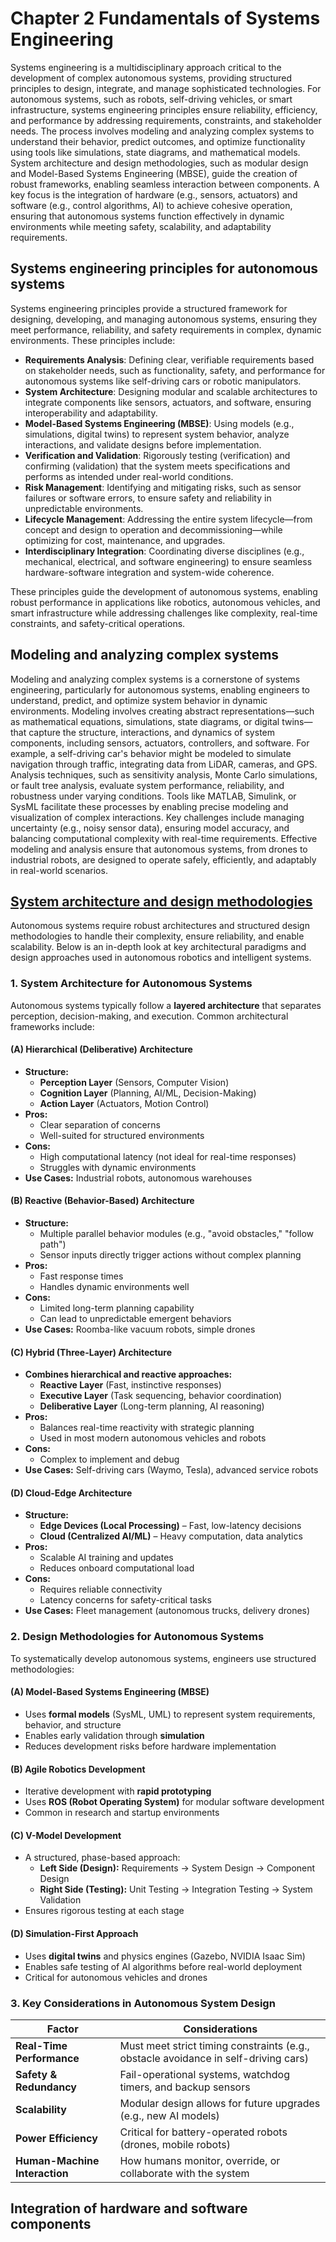 # Chapter 2 Fundamentals of Systems Engineering

Systems engineering is a multidisciplinary approach critical to the development of complex autonomous systems, providing structured principles to design, integrate, and manage sophisticated technologies. For autonomous systems, such as robots, self-driving vehicles, or smart infrastructure, systems engineering principles ensure reliability, efficiency, and performance by addressing requirements, constraints, and stakeholder needs. The process involves modeling and analyzing complex systems to understand their behavior, predict outcomes, and optimize functionality using tools like simulations, state diagrams, and mathematical models. System architecture and design methodologies, such as modular design and Model-Based Systems Engineering (MBSE), guide the creation of robust frameworks, enabling seamless interaction between components. A key focus is the integration of hardware (e.g., sensors, actuators) and software (e.g., control algorithms, AI) to achieve cohesive operation, ensuring that autonomous systems function effectively in dynamic environments while meeting safety, scalability, and adaptability requirements.


## Systems engineering principles for autonomous systems

Systems engineering principles provide a structured framework for designing, developing, and managing autonomous systems, ensuring they meet performance, reliability, and safety requirements in complex, dynamic environments. These principles include:

- **Requirements Analysis**: Defining clear, verifiable requirements based on stakeholder needs, such as functionality, safety, and performance for autonomous systems like self-driving cars or robotic manipulators.
- **System Architecture**: Designing modular and scalable architectures to integrate components like sensors, actuators, and software, ensuring interoperability and adaptability.
- **Model-Based Systems Engineering (MBSE)**: Using models (e.g., simulations, digital twins) to represent system behavior, analyze interactions, and validate designs before implementation.
- **Verification and Validation**: Rigorously testing (verification) and confirming (validation) that the system meets specifications and performs as intended under real-world conditions.
- **Risk Management**: Identifying and mitigating risks, such as sensor failures or software errors, to ensure safety and reliability in unpredictable environments.
- **Lifecycle Management**: Addressing the entire system lifecycle—from concept and design to operation and decommissioning—while optimizing for cost, maintenance, and upgrades.
- **Interdisciplinary Integration**: Coordinating diverse disciplines (e.g., mechanical, electrical, and software engineering) to ensure seamless hardware-software integration and system-wide coherence.

These principles guide the development of autonomous systems, enabling robust performance in applications like robotics, autonomous vehicles, and smart infrastructure while addressing challenges like complexity, real-time constraints, and safety-critical operations.

## Modeling and analyzing complex systems

Modeling and analyzing complex systems is a cornerstone of systems engineering, particularly for autonomous systems, enabling engineers to understand, predict, and optimize system behavior in dynamic environments. Modeling involves creating abstract representations—such as mathematical equations, simulations, state diagrams, or digital twins—that capture the structure, interactions, and dynamics of system components, including sensors, actuators, controllers, and software. For example, a self-driving car's behavior might be modeled to simulate navigation through traffic, integrating data from LiDAR, cameras, and GPS. Analysis techniques, such as sensitivity analysis, Monte Carlo simulations, or fault tree analysis, evaluate system performance, reliability, and robustness under varying conditions. Tools like MATLAB, Simulink, or SysML facilitate these processes by enabling precise modeling and visualization of complex interactions. Key challenges include managing uncertainty (e.g., noisy sensor data), ensuring model accuracy, and balancing computational complexity with real-time requirements. Effective modeling and analysis ensure that autonomous systems, from drones to industrial robots, are designed to operate safely, efficiently, and adaptably in real-world scenarios.


## [System architecture and design methodologies](https://medium.com/design-bootcamp/system-design-and-system-architecture-e963d030bc7b)

Autonomous systems require robust architectures and structured design methodologies to handle their complexity, ensure reliability, and enable scalability. Below is an in-depth look at key architectural paradigms and design approaches used in autonomous robotics and intelligent systems.  

### 1. System Architecture for Autonomous Systems 

Autonomous systems typically follow a **layered architecture** that separates perception, decision-making, and execution. Common architectural frameworks include:  

#### (A) Hierarchical (Deliberative) Architecture  
- **Structure:**  
  - **Perception Layer** (Sensors, Computer Vision)  
  - **Cognition Layer** (Planning, AI/ML, Decision-Making)  
  - **Action Layer** (Actuators, Motion Control)  
- **Pros:**  
  - Clear separation of concerns  
  - Well-suited for structured environments  
- **Cons:**  
  - High computational latency (not ideal for real-time responses)  
  - Struggles with dynamic environments  
- **Use Cases:** Industrial robots, autonomous warehouses  

#### (B) Reactive (Behavior-Based) Architecture  
- **Structure:**  
  - Multiple parallel behavior modules (e.g., "avoid obstacles," "follow path")  
  - Sensor inputs directly trigger actions without complex planning  
- **Pros:**  
  - Fast response times  
  - Handles dynamic environments well  
- **Cons:**  
  - Limited long-term planning capability  
  - Can lead to unpredictable emergent behaviors  
- **Use Cases:** Roomba-like vacuum robots, simple drones  

#### (C) Hybrid (Three-Layer) Architecture  
- **Combines hierarchical and reactive approaches:**  
  - **Reactive Layer** (Fast, instinctive responses)  
  - **Executive Layer** (Task sequencing, behavior coordination)  
  - **Deliberative Layer** (Long-term planning, AI reasoning)  
- **Pros:**  
  - Balances real-time reactivity with strategic planning  
  - Used in most modern autonomous vehicles and robots  
- **Cons:**  
  - Complex to implement and debug  
- **Use Cases:** Self-driving cars (Waymo, Tesla), advanced service robots  

#### (D) Cloud-Edge Architecture  
- **Structure:**  
  - **Edge Devices (Local Processing)** – Fast, low-latency decisions  
  - **Cloud (Centralized AI/ML)** – Heavy computation, data analytics  
- **Pros:**  
  - Scalable AI training and updates  
  - Reduces onboard computational load  
- **Cons:**  
  - Requires reliable connectivity  
  - Latency concerns for safety-critical tasks  
- **Use Cases:** Fleet management (autonomous trucks, delivery drones)  

### 2. Design Methodologies for Autonomous Systems 

To systematically develop autonomous systems, engineers use structured methodologies:  

#### (A) Model-Based Systems Engineering (MBSE)  
- Uses **formal models** (SysML, UML) to represent system requirements, behavior, and structure  
- Enables early validation through **simulation**  
- Reduces development risks before hardware implementation  

#### (B) Agile Robotics Development  
- Iterative development with **rapid prototyping**  
- Uses **ROS (Robot Operating System)** for modular software development  
- Common in research and startup environments  

#### (C) V-Model Development  
- A structured, phase-based approach:  
  - **Left Side (Design):** Requirements → System Design → Component Design  
  - **Right Side (Testing):** Unit Testing → Integration Testing → System Validation  
- Ensures rigorous testing at each stage  

#### (D) Simulation-First Approach  
- Uses **digital twins** and physics engines (Gazebo, NVIDIA Isaac Sim)  
- Enables safe testing of AI algorithms before real-world deployment  
- Critical for autonomous vehicles and drones  

### 3. Key Considerations in Autonomous System Design  

| **Factor**          | **Considerations** |
|---------------------|------------------|
| **Real-Time Performance** | Must meet strict timing constraints (e.g., obstacle avoidance in self-driving cars) |
| **Safety & Redundancy** | Fail-operational systems, watchdog timers, and backup sensors |
| **Scalability** | Modular design allows for future upgrades (e.g., new AI models) |
| **Power Efficiency** | Critical for battery-operated robots (drones, mobile robots) |
| **Human-Machine Interaction** | How humans monitor, override, or collaborate with the system |


## Integration of hardware and software components
